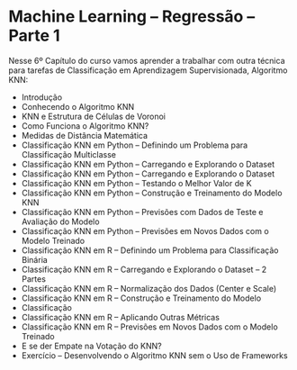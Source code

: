 # Machine Learning – Regressão – Parte 1

Nesse 6º Capítulo do curso vamos aprender a trabalhar com outra técnica para tarefas de Classificação em Aprendizagem Supervisionada, Algoritmo KNN:
<ul>
  <li>Introdução</li>
  <li>Conhecendo o Algoritmo KNN</li>
  <li>KNN e Estrutura de Células de Voronoi</li>
  <li>Como Funciona o Algoritmo KNN?</li>
  <li>Medidas de Distância Matemática</li>
  <li>Classificação KNN em Python – Definindo um Problema para Classificação Multiclasse</li>
  <li>Classificação KNN em Python – Carregando e Explorando o Dataset</li>
  <li>Classificação KNN em Python – Carregando e Explorando o Dataset</li>
  <li>Classificação KNN em Python – Testando o Melhor Valor de K</li>
  <li>Classificação KNN em Python – Construção e Treinamento do Modelo KNN</li>
  <li>Classificação KNN em Python – Previsões com Dados de Teste e Avaliação do Modelo</li>
  <li>Classificação KNN em Python – Previsões em Novos Dados com o Modelo Treinado</li>
  <li>Classificação KNN em R – Definindo um Problema para Classificação Binária</li>
  <li>Classificação KNN em R – Carregando e Explorando o Dataset – 2 Partes</li>
  <li>Classificação KNN em R – Normalização dos Dados (Center e Scale)</li>
  <li>Classificação KNN em R – Construção e Treinamento do Modelo</li>
  <li>Classificação</li>
  <li>Classificação KNN em R – Aplicando Outras Métricas</li>
  <li>Classificação KNN em R – Previsões em Novos Dados com o Modelo Treinado</li>
  <li>E se der Empate na Votação do KNN?</li>
  <li>Exercício – Desenvolvendo o Algoritmo KNN sem o Uso de Frameworks</li>
</ul>